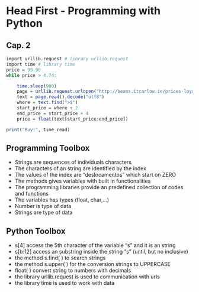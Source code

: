 # Head First - Programming with Python

## Cap. 2

```r
import urllib.request # library urllib.request
import time # library time
price = 99.99
while price > 4.74:

    time.sleep(900)
    page = urllib.request.urlopen("http://beans.itcarlow.ie/prices-loyalty.html") # library.function()
    text = page.read().decode("utf8")
    where = text.find(">$")
    start_price = where + 2
    end_price = start_price + 4
    price = float(text[start_price:end_price])

print("Buy!", time_read)
```

## Programming Toolbox

- Strings are sequences of individuals characters
- The characters of an string are identified by the index
- The values of the index are “deslocamentos” which start on ZERO
- The methods gives variables with built in functionalities
- The programming libraries provide an predefined  collection of codes and functions
- The variables has types (float, char,…)
- Number is type of data
- Strings are type of data

## Python Toolbox

- s[4]  access the 5th character of the variable “s” and it is an string
- s[b:12] access an substring inside the string “s” (until, but no inclusive)
- the method s.find( ) to search strings
- the method s.upper( ) for the conversion strings to UPPERCASE
- float( ) convert string to numbers with decimals
- the library urllib.request is used to communication with urls
- the library time is used to work with data